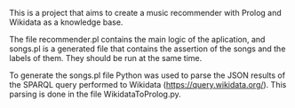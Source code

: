 This is a project that aims to create a music recommender with Prolog and Wikidata as a knowledge base.

The file recommender.pl contains the main logic of the aplication, and songs.pl is a generated file that contains the assertion of
the songs and the labels of them. They should be run at the same time.

To generate the songs.pl file Python was used to parse the JSON results of the SPARQL query performed to Wikidata (https://query.wikidata.org/).
This parsing is done in the file WikidataToProlog.py.
